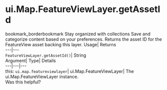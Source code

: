  
#  ui.Map.FeatureViewLayer.getAssetId 
bookmark_borderbookmark Stay organized with collections  Save and categorize content based on your preferences.
Returns the asset ID for the FeatureView asset backing this layer. 
Usage| Returns  
---|---  
`FeatureViewLayer.getAssetId()`| String  
Argument| Type| Details  
---|---|---  
this: `ui.map.featureviewlayer`| ui.Map.FeatureViewLayer| The ui.Map.FeatureViewLayer instance.  
Was this helpful?

